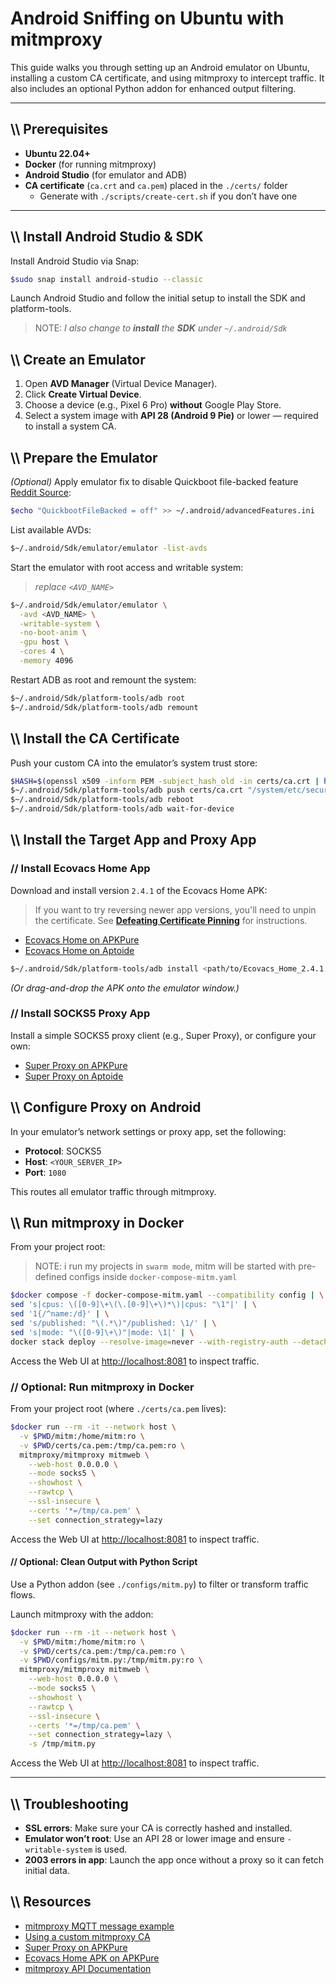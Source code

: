 # Android Sniffing on Ubuntu with mitmproxy

This guide walks you through setting up an Android emulator on Ubuntu, installing a custom CA certificate, and using mitmproxy to intercept traffic. It also includes an optional Python addon for enhanced output filtering.

---

## \\\\ Prerequisites

-   **Ubuntu 22.04+**
-   **Docker** (for running mitmproxy)
-   **Android Studio** (for emulator and ADB)
-   **CA certificate** (`ca.crt` and `ca.pem`) placed in the `./certs/` folder
    -   Generate with `./scripts/create-cert.sh` if you don’t have one

---

## \\\\ Install Android Studio & SDK

Install Android Studio via Snap:

```sh
$sudo snap install android-studio --classic
```

Launch Android Studio and follow the initial setup to install the SDK and platform-tools.

> NOTE: _I also change to **install** the **SDK** under `~/.android/Sdk`_

## \\\\ Create an Emulator

1. Open **AVD Manager** (Virtual Device Manager).
2. Click **Create Virtual Device**.
3. Choose a device (e.g., Pixel 6 Pro) **without** Google Play Store.
4. Select a system image with **API 28 (Android 9 Pie)** or lower — required to install a system CA.

## \\\\ Prepare the Emulator

_(Optional)_ Apply emulator fix to disable Quickboot file-backed feature
[Reddit Source](https://www.reddit.com/r/btrfs/comments/l8qu3l/comment/gowtd55/?utm_source=share&utm_medium=web2x&context=3):

```sh
$echo "QuickbootFileBacked = off" >> ~/.android/advancedFeatures.ini
```

List available AVDs:

```sh
$~/.android/Sdk/emulator/emulator -list-avds
```

Start the emulator with root access and writable system:

> _replace `<AVD_NAME>`_

```sh
$~/.android/Sdk/emulator/emulator \
  -avd <AVD_NAME> \
  -writable-system \
  -no-boot-anim \
  -gpu host \
  -cores 4 \
  -memory 4096
```

Restart ADB as root and remount the system:

```sh
$~/.android/Sdk/platform-tools/adb root
$~/.android/Sdk/platform-tools/adb remount
```

## \\\\ Install the CA Certificate

Push your custom CA into the emulator’s system trust store:

```sh
$HASH=$(openssl x509 -inform PEM -subject_hash_old -in certs/ca.crt | head -1)
$~/.android/Sdk/platform-tools/adb push certs/ca.crt "/system/etc/security/cacerts/${HASH}.0"
$~/.android/Sdk/platform-tools/adb reboot
$~/.android/Sdk/platform-tools/adb wait-for-device
```

## \\\\ Install the Target App and Proxy App

### // Install Ecovacs Home App

Download and install version `2.4.1` of the Ecovacs Home APK:

> If you want to try reversing newer app versions,
> you'll need to unpin the certificate.
> See **[Defeating Certificate Pinning](Certificate_Unpinning.md)** for instructions.

-   [Ecovacs Home on APKPure](https://apkpure.net/ecovacs-home/com.eco.global.app/download/2.4.1)
-   [Ecovacs Home on Aptoide](https://ecovacs-home.en.aptoide.com/app)

```sh
$~/.android/Sdk/platform-tools/adb install <path/to/Ecovacs_Home_2.4.1.apk>
```

_(Or drag-and-drop the APK onto the emulator window.)_

### // Install SOCKS5 Proxy App

Install a simple SOCKS5 proxy client (e.g., Super Proxy), or configure your own:

-   [Super Proxy on APKPure](https://apkpure.net/super-proxy/com.scheler.superproxy)
-   [Super Proxy on Aptoide](https://super-proxy-scheler-software.en.aptoide.com/app)

## \\\\ Configure Proxy on Android

In your emulator’s network settings or proxy app, set the following:

-   **Protocol**: SOCKS5
-   **Host**: `<YOUR_SERVER_IP>`
-   **Port**: `1080`

This routes all emulator traffic through mitmproxy.

## \\\\ Run mitmproxy in Docker

From your project root:

> NOTE: i run my projects in `swarm mode`,
> mitm will be started with pre-defined configs inside `docker-compose-mitm.yaml`

```sh
$docker compose -f docker-compose-mitm.yaml --compatibility config | \
sed 's|cpus: \([0-9]\+\(\.[0-9]\+\)*\)|cpus: "\1"|' | \
sed '1{/^name:/d}' | \
sed 's/published: "\(.*\)"/published: \1/' | \
sed 's|mode: "\([0-9]\+\)"|mode: \1|' | \
docker stack deploy --resolve-image=never --with-registry-auth --detach=false --compose-file - mitm
```

Access the Web UI at [http://localhost:8081](http://localhost:8081) to inspect traffic.

### // Optional: Run mitmproxy in Docker

From your project root (where `./certs/ca.pem` lives):

```sh
$docker run --rm -it --network host \
  -v $PWD/mitm:/home/mitm:ro \
  -v $PWD/certs/ca.pem:/tmp/ca.pem:ro \
  mitmproxy/mitmproxy mitmweb \
    --web-host 0.0.0.0 \
    --mode socks5 \
    --showhost \
    --rawtcp \
    --ssl-insecure \
    --certs '*=/tmp/ca.pem' \
    --set connection_strategy=lazy
```

Access the Web UI at [http://localhost:8081](http://localhost:8081) to inspect traffic.

#### // Optional: Clean Output with Python Script

Use a Python addon (see `./configs/mitm.py`) to filter or transform traffic flows.

Launch mitmproxy with the addon:

```sh
$docker run --rm -it --network host \
  -v $PWD/mitm:/home/mitm:ro \
  -v $PWD/certs/ca.pem:/tmp/ca.pem:ro \
  -v $PWD/configs/mitm.py:/tmp/mitm.py:ro \
  mitmproxy/mitmproxy mitmweb \
    --web-host 0.0.0.0 \
    --mode socks5 \
    --showhost \
    --rawtcp \
    --ssl-insecure \
    --certs '*=/tmp/ca.pem' \
    --set connection_strategy=lazy \
    -s /tmp/mitm.py
```

Access the Web UI at [http://localhost:8081](http://localhost:8081) to inspect traffic.

---

## \\\\ Troubleshooting

-   **SSL errors**: Make sure your CA is correctly hashed and installed.
-   **Emulator won’t root**: Use an API 28 or lower image and ensure `-writable-system` is used.
-   **2003 errors in app**: Launch the app once without a proxy so it can fetch initial data.

## \\\\ Resources

-   [mitmproxy MQTT message example](https://github.com/nikitastupin/mitmproxy-mqtt-script/blob/master/mqtt_message.py)
-   [Using a custom mitmproxy CA](https://docs.mitmproxy.org/stable/concepts-certificates/#using-a-custom-certificate-authority)
-   [Super Proxy on APKPure](https://apkpure.net/super-proxy/com.scheler.superproxy)
-   [Ecovacs Home APK on APKPure](https://apkpure.net/ecovacs-home/com.eco.global.app)
-   [mitmproxy API Documentation](https://docs.mitmproxy.org/stable/api/)
